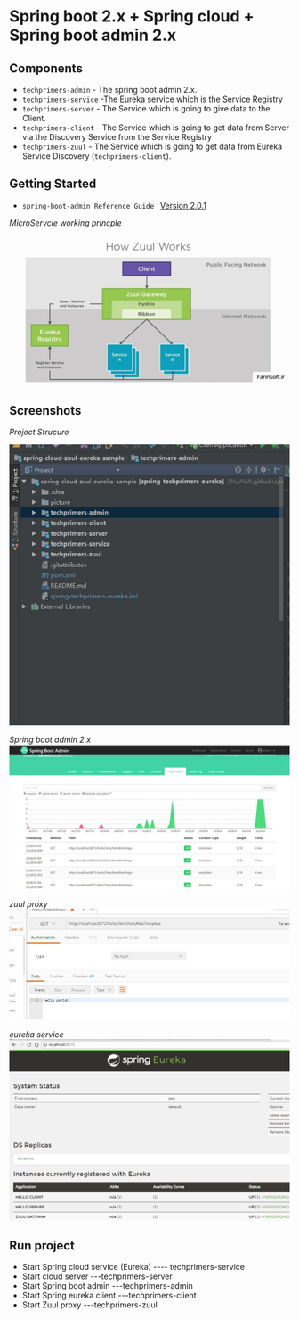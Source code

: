 Spring boot 2.x + Spring cloud + Spring boot admin  2.x 
===============================

## Components
- `techprimers-admin` -  The spring boot admin 2.x.
- `techprimers-service` -The Eureka service which is the Service Registry
- `techprimers-server` - The Service which is going to give data to the Client.
- `techprimers-client` - The Service which is going to get data from Server via the Discovery Service from the Service Registry
- `techprimers-zuul`   - The Service which is going to get data from Eureka Service  Discovery (`techprimers-client`).  


## Getting Started

- `spring-boot-admin Reference Guide `
[Version 2.0.1](http://codecentric.github.io/spring-boot-admin/2.0.1/)



*MicroServcie working princple*
![Screenshot application list](/picture/Java-microservices.jpg)


## Screenshots 


 *Project Strucure*
 
![Screenshot application list](/picture/projectStructure.png)
 
 
*Spring boot admin 2.x*
![Screenshot application list](/picture/metric.png)

 *zuul proxy*
 ![Screenshot application list](/picture/zuulproxy.png)

 
*eureka service*
 ![Screenshot application list](/picture/eureka.png)

 
## Run project 

-  Start Spring cloud service (Eureka) ---- techprimers-service
- Start cloud server  ---techprimers-server
- Start Spring boot admin  ---techprimers-admin
-  Start Spring eureka client  ---techprimers-client
-  Start Zuul proxy  ---techprimers-zuul
